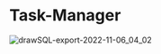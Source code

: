 # Task-Manager

![drawSQL-export-2022-11-06_04_02](https://user-images.githubusercontent.com/44947372/200143871-63485529-1416-4f24-9dad-6411859e0fd5.png)
